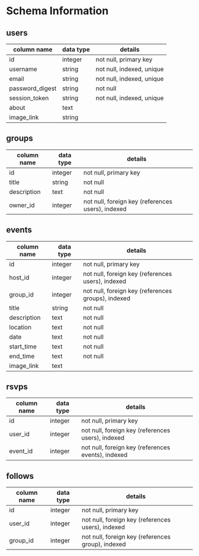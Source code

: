 # Schema Information

## users
column name     | data type | details
----------------|-----------|-----------------------
id              | integer   | not null, primary key
username        | string    | not null, indexed, unique
email           | string    | not null, indexed, unique
password_digest | string    | not null
session_token   | string    | not null, indexed, unique
about           | text      |
image_link      | string    |

## groups
column name | data type | details
------------|-----------|-----------------------
id          | integer   | not null, primary key
title       | string    | not null
description | text      | not null
owner_id    | integer   | not null, foreign key (references users), indexed

## events
column name | data type | details
------------|-----------|-----------------------
id          | integer   | not null, primary key
host_id     | integer   | not null, foreign key (references users), indexed
group_id    | integer   | not null, foreign key (references groups), indexed
title       | string    | not null
description | text      | not null
location    | text      | not null
date        | text      | not null
start_time  | text      | not null
end_time    | text      | not null
image_link  | text      |

## rsvps
column name | data type | details
------------|-----------|-----------------------
id          | integer   | not null, primary key
user_id     | integer   | not null, foreign key (references users), indexed
event_id    | integer   | not null, foreign key (references events), indexed

## follows
column name | data type | details
------------|-----------|-----------------------
id          | integer   | not null, primary key
user_id     | integer   | not null, foreign key (references users), indexed
group_id    | integer   | not null, foreign key (references group), indexed
